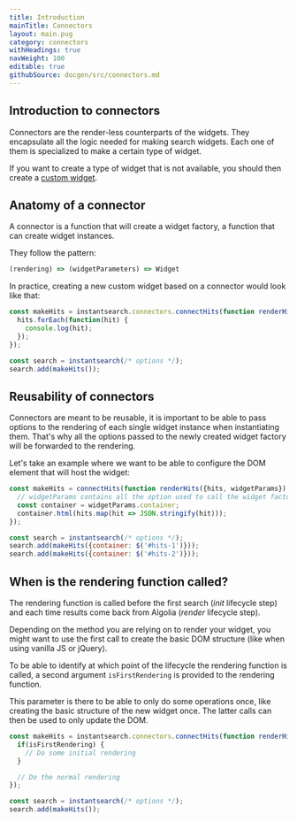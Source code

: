 ```yaml
---
title: Introduction
mainTitle: Connectors
layout: main.pug
category: connectors
withHeadings: true
navWeight: 100
editable: true
githubSource: docgen/src/connectors.md
---
```


## Introduction to connectors

Connectors are the render-less counterparts of the widgets. They encapsulate
all the logic needed for making search widgets. Each one of them is specialized
to make a certain type of widget.

If you want to create a type of widget that is not available, you should then
create a [custom widget](guides/custom-widget.html).

## Anatomy of a connector

A connector is a function that will create a widget factory, a function that can
create widget instances.

They follow the pattern:

```javascript
(rendering) => (widgetParameters) => Widget
```

In practice, creating a new custom widget based on a connector would look like that:

```javascript
const makeHits = instantsearch.connectors.connectHits(function renderHits({hits}) {
  hits.forEach(function(hit) {
    console.log(hit);
  });
});

const search = instantsearch(/* options */);
search.add(makeHits());
```

## Reusability of connectors

Connectors are meant to be reusable, it is important to be able to pass options to
the rendering of each single widget instance when instantiating them. That's why
all the options passed to the newly created widget factory will be forwarded to the
rendering.

Let's take an example where we want to be able to configure the DOM element that will
host the widget:

```javascript
const makeHits = connectHits(function renderHits({hits, widgetParams}) {
  // widgetParams contains all the option used to call the widget factory
  const container = widgetParams.container;  
  container.html(hits.map(hit => JSON.stringify(hit)));
});

const search = instantsearch(/* options */);
search.add(makeHits({container: $('#hits-1')}));
search.add(makeHits({container: $('#hits-2')}));
```

## When is the rendering function called?

The rendering function is called before the first search (*init* lifecycle step)
and each time results come back from Algolia (*render* lifecycle step).

Depending on the method you are relying on to render your widget, you might
want to use the first call to create the basic DOM structure (like when using
vanilla JS or jQuery).

To be able to identify at which point of the lifecycle the rendering function is
called, a second argument `isFirstRendering` is provided to the rendering function.

This parameter is there to be able to only do some operations once, like creating
the basic structure of the new widget once. The latter calls can then be used to
only update the DOM.

```javascript
const makeHits = instantsearch.connectors.connectHits(function renderHits({hits}, isFirstRendering) {
  if(isFirstRendering) {
    // Do some initial rendering
  }

  // Do the normal rendering
});

const search = instantsearch(/* options */);
search.add(makeHits());
```
